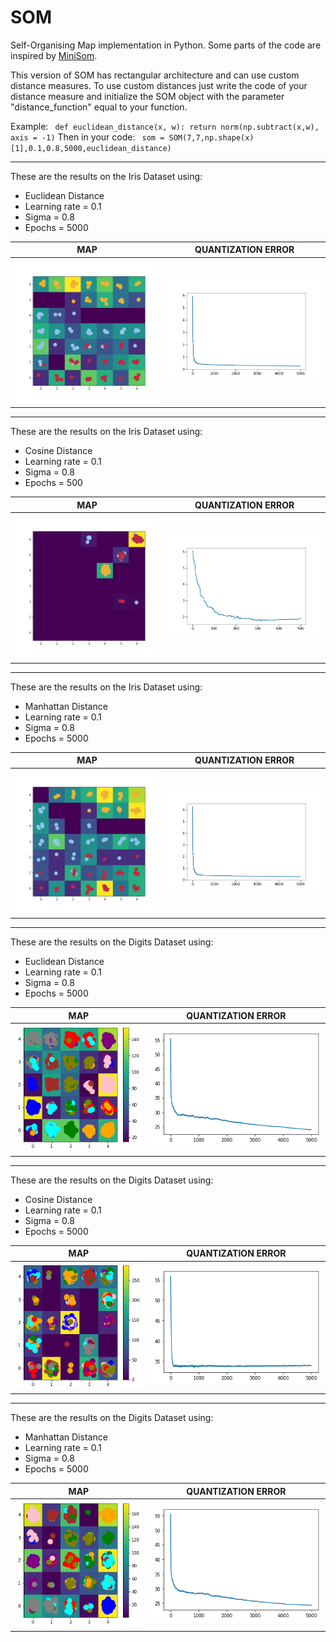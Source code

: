# SOM
Self-Organising Map implementation in Python.
Some parts of the code are inspired by [MiniSom](https://github.com/JustGlowing/minisom/blob/master/minisom.py).

This version of SOM has rectangular architecture and can use custom distance measures.
To use custom distances just write the code of your distance measure and initialize the SOM object with the parameter "distance_function" equal to your function.

Example:
` def euclidean_distance(x, w):
    return norm(np.subtract(x,w), axis = -1)`
Then in your code:
` 
som = SOM(7,7,np.shape(x)[1],0.1,0.8,5000,euclidean_distance)
`

---
These are the results on the Iris Dataset using:

- Euclidean Distance
- Learning rate = 0.1
- Sigma = 0.8 
- Epochs = 5000

MAP                        |  QUANTIZATION ERROR
:-------------------------:|:-------------------------:
![](imgs/iris/Map_Euclidean.png)  |  ![](imgs/iris/History_Euclidean.png)

---
These are the results on the Iris Dataset using:

- Cosine Distance
- Learning rate = 0.1
- Sigma = 0.8 
- Epochs = 500

MAP                        |  QUANTIZATION ERROR
:-------------------------:|:-------------------------:
![](imgs/iris/Map_Cosine.png)  |  ![](imgs/iris/History_Cosine.png)

---
These are the results on the Iris Dataset using:

- Manhattan Distance
- Learning rate = 0.1
- Sigma = 0.8 
- Epochs = 5000

MAP                        |  QUANTIZATION ERROR
:-------------------------:|:-------------------------:
![](imgs/iris/Map_Manhattan.png)  |  ![](imgs/iris/History_Manhattan.png)

---
These are the results on the Digits Dataset using:

- Euclidean Distance
- Learning rate = 0.1
- Sigma = 0.8 
- Epochs = 5000

MAP                        |  QUANTIZATION ERROR
:-------------------------:|:-------------------------:
![](imgs/digits/Map_Euclidean.png)  |  ![](imgs/digits/History_Euclidean.png)
---
These are the results on the Digits Dataset using:

- Cosine Distance
- Learning rate = 0.1
- Sigma = 0.8 
- Epochs = 5000

MAP                        |  QUANTIZATION ERROR
:-------------------------:|:-------------------------:
![](imgs/digits/Map_Cosine.png)  |  ![](imgs/digits/History_Cosine.png)
---
These are the results on the Digits Dataset using:

- Manhattan Distance
- Learning rate = 0.1
- Sigma = 0.8 
- Epochs = 5000

MAP                        |  QUANTIZATION ERROR
:-------------------------:|:-------------------------:
![](imgs/digits/Map_Manhattan.png)  |  ![](imgs/digits/History_Manhattan.png)
